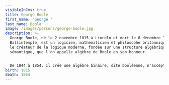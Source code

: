 ```yaml
---
visibleInCms: true
title: George Boole
first_name: "George "
last_name: Boole
image: /images/persons/george-boole.jpg
description: >-
  George Boole, né le 2 novembre 1815 à Lincoln et mort le 8 décembre 1864 à
  Ballintemple, est un logicien, mathématicien et philosophe britannique. Il est
  le créateur de la logique moderne, fondée sur une structure algébrique et
  sémantique, que l'on appelle algèbre de Boole en son honneur.


  De 1844 à 1854, il crée une algèbre binaire, dite booléenne, n'acceptant que deux valeurs numériques : 0 et 1. Cette algèbre aura de nombreuses applications en téléphonie et en informatique, notamment grâce à Claude Shannon en 1938, près d'un siècle plus tard.
birth: 1815
death: 1864
---
```

